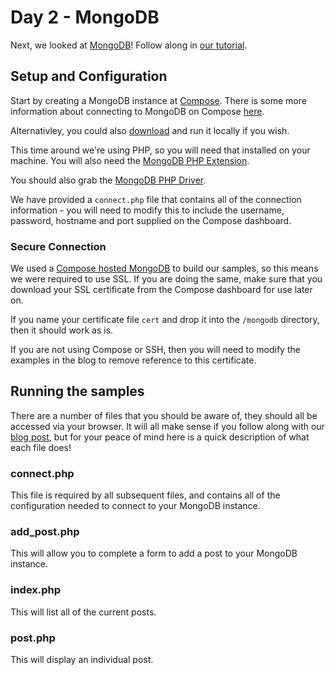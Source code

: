 # Day 2 - MongoDB
Next, we looked at [MongoDB](http://www.mongodb.com)! Follow along in [our tutorial](https://developer.ibm.com/clouddataservices/2016/08/05/7-databases-7-days-mongodb/).

## Setup and Configuration
Start by creating a MongoDB instance at [Compose](https://compose.com/). There is some more information about connecting to MongoDB on Compose [here](https://www.compose.com/articles/connecting-to-the-new-mongodb-at-compose/).

Alternativley, you could also [download](https://www.mongodb.com/download-center) and run it locally if you wish.

This time around we're using PHP, so you will need that installed on your machine. You will also need the [MongoDB PHP Extension](https://docs.mongodb.com/ecosystem/drivers/php/).

You should also grab the [MongoDB PHP Driver](http://mongodb.github.io/mongo-php-library/).

We have provided a `connect.php` file that contains all of the connection information - you will need to modify this to include the username, password, hostname and port supplied on the Compose dashboard.

### Secure Connection
We used a [Compose hosted MongoDB](http://www.compose.com/mongodb) to build our samples, so this means we were required to use SSL. If you are doing the same, make sure that you download your SSL certificate from the Compose dashboard for use later on.

If you name your certificate file `cert` and drop it into the `/mongodb` directory, then it should work as is.

If you are not using Compose or SSH, then you will need to modify the examples in the blog to remove reference to this certificate.

## Running the samples

There are a number of files that you should be aware of, they should all be accessed via your browser. It will all make sense if you follow along with our [blog post](https://developer.ibm.com/clouddataservices/2016/08/05/7-databases-7-days-mongodb/), but for your peace of mind here is a quick description of what each file does!

### connect.php
This file is required by all subsequent files, and contains all of the configuration needed to connect to your MongoDB instance.

### add_post.php
This will allow you to complete a form to add a post to your MongoDB instance.

### index.php
This will list all of the current posts.

### post.php
This will display an individual post.
